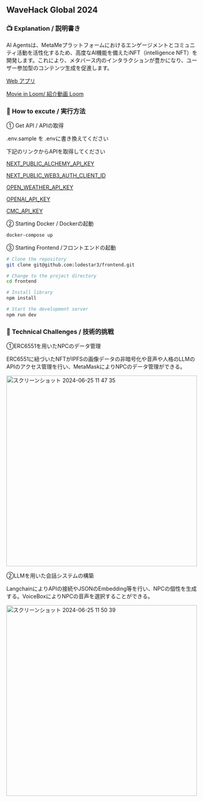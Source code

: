 ## WaveHack Global 2024

### 📺 Explanation / 説明書き

AI Agentsは、MetaMeプラットフォームにおけるエンゲージメントとコミュニティ活動を活性化するため、高度なAI機能を備えたiNFT（intelligence NFT）を開発します。これにより、メタバース内のインタラクションが豊かになり、ユーザー参加型のコンテンツ生成を促進します。

 [Web アプリ](https://aqvn7purek.ap-northeast-1.awsapprunner.com/)

 [Movie in Loom/ 紹介動画 Loom](https://www.loom.com/share/6d470c31cb374f7f94587d5b7be31d77?sid=c83495ec-9e79-43f2-96cd-7337bb9681b0)
  
### 🔵 How to excute / 実行方法
① Get API / APIの取得

.env.sample を .envに書き換えてください

下記のリンクからAPIを取得してください

  [NEXT_PUBLIC_ALCHEMY_API_KEY](https://www.alchemy.com/)
  
  [NEXT_PUBLIC_WEB3_AUTH_CLIENT_ID](https://web3auth.io/)

  [OPEN_WEATHER_API_KEY](https://hibi-update.org/other/openweathermap-api/)
  
  [OPENAI_API_KEY](https://platform.openai.com/api-keys)

  [CMC_API_KEY](https://coinmarketcap.com/api/)
  

② Starting Docker / Dockerの起動
```bash
docker-compose up
```

③ Starting Frontend /フロントエンドの起動
```bash
# Clone the repository
git clone git@github.com:lodestar3/frontend.git

# Change to the project directory
cd frontend

# Install library
npm install 

# Start the development server
npm run dev
```

### 🤖 Technical Challenges / 技術的挑戦

①ERC6551を用いたNPCのデータ管理

ERC6551に紐づいたNFTがIPFSの画像データの非暗号化や音声や人格のLLMのAPIのアクセス管理を行い、MetaMaskによりNPCのデータ管理ができる。

<img width="500" alt="スクリーンショット 2024-06-25 11 47 35" src="https://github.com/lodestar3/frontend/assets/31527310/8a5d0bfc-afb5-46de-aa94-f2132965c22e">

②LLMを用いた会話システムの構築

LangchainによりAPIの接続やJSONのEmbedding等を行い、NPCの個性を生成する。VoiceBoxによりNPCの音声を選択することができる。

<img width="500" alt="スクリーンショット 2024-06-25 11 50 39" src="https://github.com/lodestar3/frontend/assets/31527310/1261f1ad-8f88-43d4-ac02-75d67a278adb">

